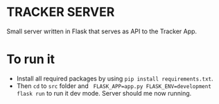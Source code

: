 # TRACKER SERVER

Small server written in Flask that serves as API to the Tracker App. 


# To run it 

 - Install all required packages by using `pip install requirements.txt`. 
 - Then `cd` to `src` folder and ` FLASK_APP=app.py FLASK_ENV=development flask run` to run it dev mode. Server should me now running.